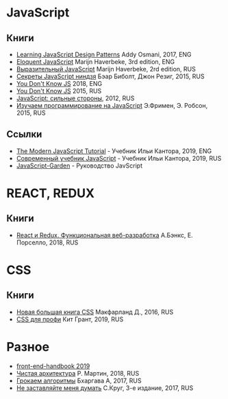 # JavaScript

## Книги

* [Learning JavaScript Design Patterns](https://addyosmani.com/resources/essentialjsdesignpatterns/book/) Addy Osmani, 2017, ENG
* [Eloquent JavaScript](http://eloquentjavascript.net/) Marijn Haverbeke, 3rd edition, ENG
* [Выразительный JavaScript](https://karmazzin.gitbooks.io/eloquentjavascript_ru/content/) Marijn Haverbeke, 2rd edition, RUS
* [Секреты JavaScript ниндзя](http://www.habucenter.ru/upload/iblock/76a/76a7f6a0d1fda54f72505775f5b9d864.pdf) Бэар Биболт, Джон Резиг, 2015, RUS
* [You Don't Know JS](https://github.com/getify/You-Dont-Know-JS) 2018, ENG
* [You Don't Know JS](https://github.com/azat-io/you-dont-know-js-ru) 2015, RUS
* [JavaScript: сильные стороны](https://orkhanalyshov.com/media/JavaScript/books/TheGoodParts.pdf), 2012, RUS
* [Изучаем программирование на JavaScript](https://vk.com/doc247540843_451332840?hash=dc2d1c75ea81e0dd88&dl=ab3b056f818825c5e3) Э.Фримен, Э. Робсон, 2015, RUS

## Ссылки

* [The Modern JavaScript Tutorial](http://javascript.info/) - Учебник Ильи Кантора, 2019, ENG 
* [Современный учебник JavaScript](https://learn.javascript.ru/) - Учебник Ильи Кантора, 2019, RUS 
* [JavaScript-Garden](https://bonsaiden.github.io/JavaScript-Garden/ru/) - Руководство JavScript

# REACT, REDUX

## Книги

* [React и Redux. Функциональная веб-разработка](https://vk.com/doc112601340_459055741?hash=09ff8dbdfb87e57f7c&dl=19f5a59504b66e5074) А.Бэнкс, Е. Порселло, 2018, RUS

# CSS

## Книги

* [Новая большая книга CSS](https://orkhanalyshov.com/media/HTMLCSS/DavidSawyerMcFarlandCSStheMissingManual.pdf) Макфарланд Д., 2016, RUS
* [CSS для профи](https://vk.com/doc382132060_497997477?hash=ebd2a27862fb6f7a0c&dl=ac834b2017ef9f8fa9) Кит Грант, 2019, RUS

# Разное

* [front-end-handbook 2019](https://frontendmasters.com/books/front-end-handbook/2019/#1)
* [Чистая архитектура](https://vk.com/doc44301783_469642449?hash=5d281ab26c9f4947d5&dl=20b940f81ae4b21140) Р. Мартин, 2018, RUS
* [Грокаем алгоритмы](https://vk.com/doc2036633_461668315?hash=3bbe2d53fdb5bac884&dl=71b079d5bac8067813) Бхаргава А, 2017, RUS
* [Не заставляйте меня думать](https://vk.com/doc497141998_473199360) C.Круг, 3-е издание, 2017, RUS
